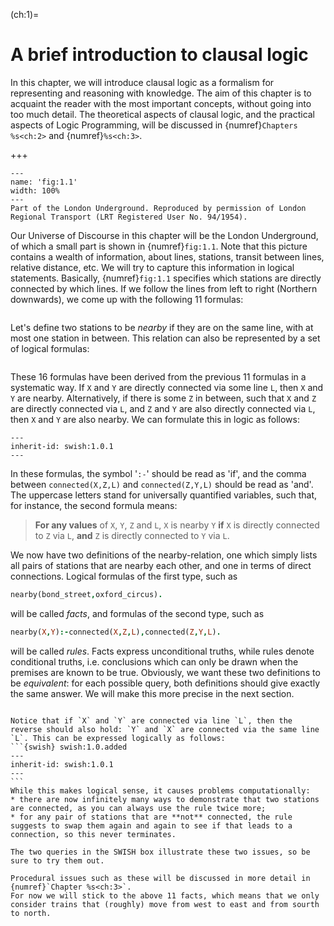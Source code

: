 <!--H2: Chapter 1-->
(ch:1)=
# A brief introduction to clausal logic #

In this chapter, we will introduce clausal logic as a formalism for representing and reasoning with knowledge. The aim of this chapter is to acquaint the reader with the most important concepts, without going into too much detail. The theoretical aspects of clausal logic, and the practical aspects of Logic Programming, will be discussed in {numref}`Chapters %s<ch:2>` and {numref}`%s<ch:3>`.
<!--Chapters 2 3-->

+++

```{figure} /src/fig/part_i/image002.svg
---
name: 'fig:1.1'
width: 100%
---
Part of the London Underground. Reproduced by permission of London Regional Transport (LRT Registered User No. 94/1954).
```

Our Universe of Discourse in this chapter will be the London Underground, of which a small part is shown in {numref}`fig:1.1`. Note that this picture contains a wealth of information, about lines, stations, transit between lines, relative distance, etc. We will try to capture this information in logical statements. Basically, {numref}`fig:1.1` specifies which stations are directly connected by which lines. If we follow the lines from left to right (Northern downwards), we come up with the following 11 formulas:
```{swish} swish:1.0.1
```
Let's define two stations to be *nearby* if they are on the same line, with at most one station in between. This relation can also be represented by a set of logical formulas:
```{swish} swish:1.0.2
```
These 16 formulas have been derived from the previous 11 formulas in a systematic way. If `X` and `Y` are directly connected via some line `L`, then `X` and `Y` are nearby. Alternatively, if there is some `Z` in between, such that `X` and `Z` are directly connected via `L`, and `Z` and `Y` are also directly connected via `L`, then `X` and `Y` are also nearby. We can formulate this in logic as follows:
```{swish} swish:1.0.3
---
inherit-id: swish:1.0.1
---
```
In these formulas, the symbol '`:-`' should be read as 'if', and the comma between `connected(X,Z,L)` and `connected(Z,Y,L)` should be read as 'and'. The uppercase letters stand for universally quantified variables, such that, for instance, the second formula means:

> **For any values** of `X`, `Y`, `Z` and `L`, `X` is nearby `Y` **if** `X` is directly connected to `Z` via `L`, **and** `Z` is directly connected to `Y` via `L`.

We now have two definitions of the nearby-relation, one which simply lists all pairs of stations that are nearby each other, and one in terms of direct connections. Logical formulas of the first type, such as
```Prolog
nearby(bond_street,oxford_circus).
```
will be called *facts*, and formulas of the second type, such as
```Prolog
nearby(X,Y):-connected(X,Z,L),connected(Z,Y,L).
```
will be called *rules*. Facts express unconditional truths, while rules denote conditional truths, i.e. conclusions which can only be drawn when the premises are known to be true. Obviously, we want these two definitions to be *equivalent*: for each possible query, both definitions should give exactly the same answer. We will make this more precise in the next section.

```{exercise} ex:1.1
```

````{tip}
Notice that if `X` and `Y` are connected via line `L`, then the reverse should also hold: `Y` and `X` are connected via the same line `L`. This can be expressed logically as follows:
```{swish} swish:1.0.added
---
inherit-id: swish:1.0.1
---
```
While this makes logical sense, it causes problems computationally: 
* there are now infinitely many ways to demonstrate that two stations are connected, as you can always use the rule twice more; 
* for any pair of stations that are **not** connected, the rule suggests to swap them again and again to see if that leads to a connection, so this never terminates. 

The two queries in the SWISH box illustrate these two issues, so be sure to try them out. 

Procedural issues such as these will be discussed in more detail in {numref}`Chapter %s<ch:3>`.
For now we will stick to the above 11 facts, which means that we only consider trains that (roughly) move from west to east and from sourth to north.
````
